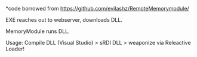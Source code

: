 *code borrowed from https://github.com/evilashz/RemoteMemorymodule/

EXE reaches out to webserver, downloads DLL.

MemoryModule runs DLL.

Usage: Compile DLL (Visual Studio) > sRDI DLL > weaponize via Releactive Loader!
